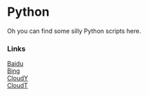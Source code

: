 # Python
 Oh you can find some silly Python scripts here.

### Links
[Baidu](https://www.baidu.com/)  
[Bing](https://www.bing.com/)  
[CloudY](https://ys.mihoyo.com/cloud/)  
[CloudT](https://sr.mihoyo.com/cloud/)  

